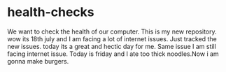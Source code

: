 # health-checks
We want to check the health of our computer.
This is my new repository.
wow its 18th july and I am facing a lot of internet issues.
Just tracked the new issues.
today its a great and hectic day for me.
Same issue I am still facing internet issue.
Today is friday and I ate too thick noodles.Now i am gonna make burgers.

